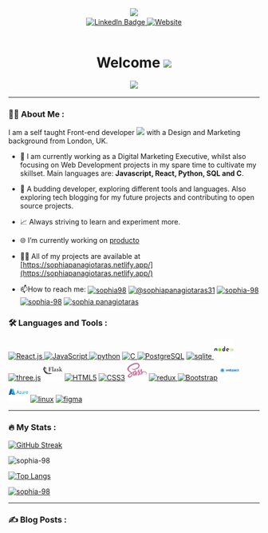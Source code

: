 <div id="header" align="center">
  <img src="https://media.giphy.com/media/XwBzLXzYq7ljHBXkHk/giphy.gif" width="100"/>
  <div id="badges">
  <a href="https://www.linkedin.com/in/sophia-panagiotaras">
    <img src="https://img.shields.io/badge/LinkedIn-blue?style=for-the-badge&logo=linkedin&logoColor=white" alt="LinkedIn Badge"/>
  </a>
  <a href="https://sophiapanagiotaras.netlify.app/">
    <img src="https://img.shields.io/badge/Website-grey?style=for-the-badge" alt="Website"/>
  </a>
</div>
 <img src="https://komarev.com/ghpvc/?username=Sophia-98&style=flat-square&color=orange" alt="" />
  <h1>
  Welcome
  <img src="https://media.giphy.com/media/hvRJCLFzcasrR4ia7z/giphy.gif" width="30px"/>
</h1>
</div>

<div align="center">
  <img src="https://media.giphy.com/media/6ib6KPmkeAjDTxMxij/giphy.gif" width="300px"/>
</div>

---

### :woman_technologist: About Me :

I am a self taught Front-end developer <img src="https://media.giphy.com/media/WUlplcMpOCEmTGBtBW/giphy.gif" width="30"> with a Design and Marketing background  from London, UK.

- :telescope: I am currently working as a Digital Marketing Executive, whilst also focusing on Web Development projects in my spare time to cultivate my skillset. Main languages are: **Javascript, React, Python, SQL and C**.

- :seedling: A budding developer, exploring different tools and languages. Also exploring tech blogging for my future projects and contributing to open source projects.

- :chart_with_upwards_trend: Always striving to learn and experiment more.

- :globe_with_meridians: I’m currently working on [producto](https://github.com/ProductoWebApp/Producto)

- 👨‍💻 All of my projects are available at [https://sophiapanagiotaras.netlify.app/](https://sophiapanagiotaras.netlify.app/)

- :mailbox:How to reach me: 
<a href="https://dev.to/sophia98" target="blank"><img align="center" src="https://raw.githubusercontent.com/rahuldkjain/github-profile-readme-generator/master/src/images/icons/Social/devto.svg" alt="sophia98" height="30" width="40" /></a>
<a href="https://medium.com/@sophiapanagiotaras31" target="blank"><img align="center" src="https://raw.githubusercontent.com/rahuldkjain/github-profile-readme-generator/master/src/images/icons/Social/medium.svg" alt="@sophiapanagiotaras31" height="30" width="40" /></a>
<a href="https://codesandbox.com/sophia-98" target="blank"><img align="center" src="https://raw.githubusercontent.com/rahuldkjain/github-profile-readme-generator/master/src/images/icons/Social/codesandbox.svg" alt="sophia-98" height="30" width="30" /></a>
<a href="https://codepen.io/sophia-98" target="blank"><img align="center" src="https://raw.githubusercontent.com/rahuldkjain/github-profile-readme-generator/master/src/images/icons/Social/codepen.svg" alt="sophia-98" height="30" width="40" /></a>
<a href="https://linkedin.com/in/sophia panagiotaras" target="blank"><img align="center" src="https://raw.githubusercontent.com/rahuldkjain/github-profile-readme-generator/master/src/images/icons/Social/linked-in-alt.svg" alt="sophia panagiotaras" height="30" width="40" /></a>




### :hammer_and_wrench: Languages and Tools :
<div>
 <a href="https://react.dev/" target="_blank" rel="noreferrer"> <img src="https://cdn0.iconfinder.com/data/icons/logos-brands-in-colors/128/react-256.png" title="React.js" alt="React.js" height="40"/> </a>
										<a href="https://developer.mozilla.org/en-US/docs/Web/javascript" target="_blank" rel="noreferrer"><img src="https://th.bing.com/th/id/R.d4001a695e00eed983cd8e65e15caf92?rik=kwu%2bva%2bTMsopmQ&pid=ImgRaw&r=0" title="JavaScript" alt="JavaScript" height="40"/> </a>
										<a href="https://www.python.org/" target="_blank" rel="noreferrer"><img src="https://static.javatpoint.com/blog/images/programming-language1.png" title="python" alt="python" width="40" /></a>
										<a href="https://devdocs.io/c/" target="_blank" rel="noreferrer"> <img src="https://www.vippng.com/png/full/398-3984434_c-language-circle.png" title="C" alt="C" height="40"/> </a>
										<a href="https://www.postgresql.org/" target="_blank" rel="noreferrer"><img src="https://cdn.icon-icons.com/icons2/2415/PNG/512/postgresql_plain_wordmark_logo_icon_146390.png" title="PostgreSQL"  alt="PostgreSQL" height="40"/></a>
										<a href="https://www.sqlite.org/" target="_blank" rel="noreferrer"> <img src="https://download.logo.wine/logo/SQLite/SQLite-Logo.wine.png" title="SQLite" alt="sqlite"  height="40"/> </a> 
										<a href="https://nodejs.org/en" target="_blank" rel="noreferrer"><img src="https://raw.githubusercontent.com/devicons/devicon/1119b9f84c0290e0f0b38982099a2bd027a48bf1/icons/nodejs/nodejs-original-wordmark.svg" title="nodejs" alt="nodejs" width="40" height="40"/></a>
										<a href="https://threejs.org/" target="_blank" rel="noreferrer"><img src="https://www.theorie3.de/wp-content/uploads/2020/11/Threejs_Logo-1.png" title="three.js" alt="three.js"  height="40"/></a>
										<a href="https://flask.palletsprojects.com/en/2.3.x/" target="_blank" rel="noreferrer"><img src="https://raw.githubusercontent.com/devicons/devicon/1119b9f84c0290e0f0b38982099a2bd027a48bf1/icons/flask/flask-original-wordmark.svg" title="flask" alt="flask" width="40" height="40"/></a>
										<a href="https://developer.mozilla.org/en-US/docs/Glossary/HTML5" target="_blank" rel="noreferrer"><img src="https://toppng.com/uploads/thumbnail/html5-logo-11609363747wq0xzr3xhm.png" title="HTML5" alt="HTML5" width="40" height="40"/></a>
										<a href="https://developer.mozilla.org/en-US/docs/Web/CSS" target="_blank" rel="noreferrer"><img src="https://cdn.freebiesupply.com/logos/large/2x/css3-logo-png-transparent.png"  title="CSS3" alt="CSS3" width="40" height="40"/></a>
										<a href="https://sass-lang.com/" target="_blank" rel="noreferrer"><img src="https://raw.githubusercontent.com/devicons/devicon/1119b9f84c0290e0f0b38982099a2bd027a48bf1/icons/sass/sass-original.svg" title="sass" alt="sass" width="40" height="40"/></a>
										<a href="https://redux.js.org/" target="_blank" rel="noreferrer"> <img src="https://raw.githubusercontent.com/reduxjs/redux/master/logo/logo-title-dark.png" title="Redux" alt="redux" height="40"/> </a> 
										<a href="https://getbootstrap.com/" target="_blank" rel="noreferrer"><img src="https://th.bing.com/th/id/R.308a16d88daefd38eb305755fc4d9794?rik=lyk7Jar5CoiJ0g&riu=http%3a%2f%2fmicreiros.com%2fwp-content%2fuploads%2fbootstrap-logo.png&ehk=ZLEAhBc2o52t5YVbek3ZDZRjD6z99E0BeXAUhRbgBfY%3d&risl=&pid=ImgRaw&r=0&sres=1&sresct=1" title="Bootstrap" **alt="Bootstrap"  height="40"/></a>
										<a href="https://webpack.js.org" target="_blank" rel="noreferrer"> <img src="https://raw.githubusercontent.com/devicons/devicon/d00d0969292a6569d45b06d3f350f463a0107b0d/icons/webpack/webpack-original-wordmark.svg" title="webpack" alt="webpack" width="40" height="40"/> </a>
										<a href="https://azure.microsoft.com/en-us/" target="_blank" rel="noreferrer"><img src="https://raw.githubusercontent.com/devicons/devicon/1119b9f84c0290e0f0b38982099a2bd027a48bf1/icons/azure/azure-original-wordmark.svg" title="Azure" alt="Azure" height="40"/></a>
										<a href="https://www.linux.org/pages/download/" target="_blank" rel="noreferrer"><img src="https://th.bing.com/th/id/R.4312c985f9f1fbc2f1fc5bae5d5bb953?rik=2psUGPijvBpVdA&riu=http%3a%2f%2fwww.techieapps.com%2fwp-content%2fuploads%2f2014%2f09%2flinux-logo-600x300.png&ehk=PNBxR502pXjeTTJOAIFJkV3OYuXIQ1aVWO0EP6PNsNo%3d&risl=&pid=ImgRaw&r=0&sres=1&sresct=1" title="linux" **alt="linux"  height="40"/></a>
										<a href="https://www.figma.com/" target="_blank" rel="noreferrer"><img src="https://th.bing.com/th/id/R.67c40fbaff1933553802a18beeb9ac8d?rik=Ilw9DFdVC%2fv6%2bA&pid=ImgRaw&r=0" title="figma" alt="figma" height="40"/></a>
					
										

   
</div>

---

### :fire: My Stats :
[![GitHub Streak](http://github-readme-streak-stats.herokuapp.com?user=Sophia-98&theme=radical&border_radius=5&card_width=1000)](https://git.io/streak-stats)

<p>&nbsp;<img align="left" src="https://github-readme-stats.vercel.app/api?username=sophia-98&show_icons=true&locale=en&theme=radical" alt="sophia-98" /></p>

[![Top Langs](https://github-readme-stats.vercel.app/api/top-langs/?username=Sophia-98&layout=compact&theme=radical)](https://github.com/anuraghazra/github-readme-stats)

<p align="left"> <a href="https://github.com/ryo-ma/github-profile-trophy"><img src="https://github-profile-trophy.vercel.app/?username=sophia-98&theme=radical" alt="sophia-98" /></a> </p>


---

### :writing_hand: Blog Posts :
<!-- BLOG-POST-LIST:START -->
<!-- BLOG-POST-LIST:END -->
<!--
**Sophia-98/Sophia-98** is a ✨ _special_ ✨ repository because its `README.md` (this file) appears on your GitHub profile.

Here are some ideas to get you started:

- 🔭 I’m currently working on ...
- 🌱 I’m currently learning ...
- 👯 I’m looking to collaborate on ...
- 🤔 I’m looking for help with ...
- 💬 Ask me about ...
- 📫 How to reach me: ...
- 😄 Pronouns: ...
- ⚡ Fun fact: ...
-->
